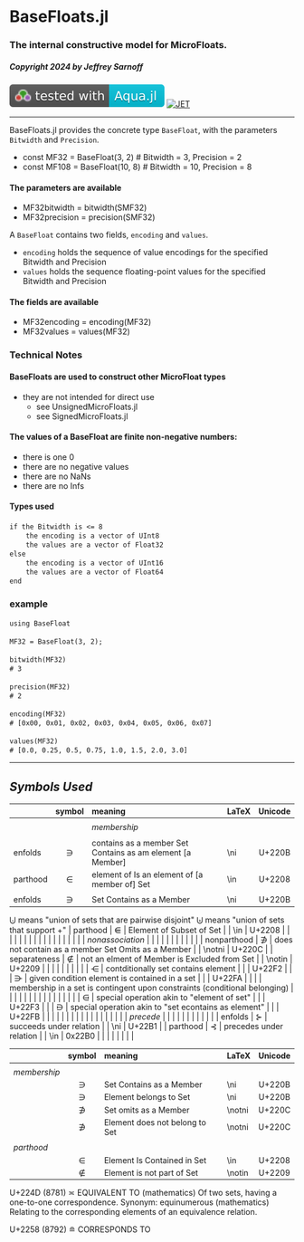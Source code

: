 # BaseFloats.jl
### The internal constructive model for MicroFloats.
##### Copyright 2024 by Jeffrey Sarnoff

[![Aqua QA](https://raw.githubusercontent.com/JuliaTesting/Aqua.jl/master/badge.svg)](https://github.com/JuliaTesting/Aqua.jl)  [![JET](https://img.shields.io/badge/%F0%9F%9B%A9%EF%B8%8F_tested_with-JET.jl-233f9a)](https://github.com/aviatesk/JET.jl)

----

BaseFloats.jl provides the concrete type `BaseFloat`, with the parameters `Bitwidth` and `Precision`.
- const MF32 = BaseFloat(3, 2) # Bitwidth = 3, Precision = 2
- const MF108 = BaseFloat(10, 8) # Bitwidth = 10, Precision = 8

#### The parameters are available
- MF32bitwidth = bitwidth(SMF32)
- MF32precision = precision(SMF32)

A `BaseFloat` contains two fields, `encoding` and `values`.
- `encoding` holds the sequence of value encodings for the specified Bitwidth and Precision
- `values` holds the sequence floating-point values  for the specified Bitwidth and Precision

#### The fields are available
- MF32encoding = encoding(MF32)
- MF32values = values(MF32)

### Technical Notes

#### BaseFloats are used to construct other MicroFloat types
- they are not intended for direct use
  - see UnsignedMicroFloats.jl
  - see SignedMicroFloats.jl

#### The values of a BaseFloat are finite non-negative numbers:
- there is one 0
- there are no negative values
- there are no NaNs
- there are no Infs

#### Types used
```
if the Bitwidth is <= 8
    the encoding is a vector of UInt8
    the values are a vector of Float32
else
    the encoding is a vector of UInt16
    the values are a vector of Float64
end
```

### example
```
using BaseFloat

MF32 = BaseFloat(3, 2);

bitwidth(MF32)
# 3

precision(MF32)
# 2

encoding(MF32)
# [0x00, 0x01, 0x02, 0x03, 0x04, 0x05, 0x06, 0x07]

values(MF32)
# [0.0, 0.25, 0.5, 0.75, 1.0, 1.5, 2.0, 3.0]
```
----

## _Symbols Used_


|                  | symbol | meaning                     |   | LaTeX  | Unicode |
|------------------|:------:|:----------------------------|---|:-------|:-------:|
|                  |        |                             |   |        |         |
|                  |        | *membership*                |   |        |         |
|                  |        |                             |   |        |         |
| enfolds          |   ∋    | contains as a member  Set Contains as am element [a Member]    |   | \ni    | U+220B  |
| parthood         |   ∈    | element of   Is an element of [a member of] Set  |   | \in    | U+2208  |
|                  |        |                             |   |        |         |
| enfolds          |   ∋    | Set Contains as a Member    |   | \ni    | U+220B  |
⨃ means "union of sets that are pairwise disjoint"
⨄ means "union of sets that support +" 
| parthood         |   ⋹    | Element of Subset of Set   |   | \in    | U+2208  |
|                  |        |                             |   |        |         |
|                  |        |                             |   |        |         |
|                  |        |  *nonassociation*            |   |        |         |
|                  |        |                             |   |        |         |
| nonparthood      |   ∌    | does not contain as a member   Set Omits as a Member       |   | \notni | U+220C  |
| separateness     |   ∉    | not an elment of   Member is Excluded from Set |   | \notin | U+2209  |
|                  |        |                             |   |        |         |
|                  |   ⋲    | contditionally set contains element   |   |        |  U+22F2   |
|                  |   ⋺    | given condition element is contained in a set  |   |        |  U+22FA   |
|                  |        |  membership in a set is contingent upon constraints (conditional belonging) |                  |        |                             |   |        |         |
|                  |        |                             |   |        |         |
|                  |   ⋳    | special operation akin to "element of set"   |   |        |  U+22F3  |
|                  |   ⋻    | special operation akin to "set econtains as element"  |   |        |  U+22FB   |
|                  |        |                             |   |        |         |
|                  |        |                             |   |        |         |
|                  |        | *precede*                   |   |        |         |
|                  |        |                             |   |        |         |
| enfolds          |   ⊱    | succeeds under relation     |   | \ni    | U+22B1  |
| parthood         |   ⊰    | precedes under relation     |   | \in    | 0x22B0 |
|                  |        |                             |   |        |         |



|              | symbol | meaning                        |   | LaTeX  | Unicode |
|--------------|:------:|:-------------------------------|---|:-------|:-------:|
|              |        |                                |   |        |         |
| *membership* |        |                                |   |        |         |
|              |   ∋    | Set Contains as a Member       |   | \ni    | U+220B  |
|              |   ∋    | Element belongs to Set         |   | \ni    | U+220B  |
|              |   ∌    | Set omits as a Member          |   | \notni | U+220C  |
|              |   ∌    | Element does not belong to Set |   | \notni | U+220C  |
|              |        |                                |   |        |         |
| *parthood*   |        |                                |   |        |         |
|              |   ∈    | Element Is Contained in Set    |   | \in    | U+2208  |
|              |   ∉    | Element is not part of Set     |   | \notin | U+2209  |



U+224D (8781)		≍	EQUIVALENT TO
(mathematics) Of two sets, having a one-to-one correspondence. 
Synonym: equinumerous
(mathematics) Relating to the corresponding elements of an equivalence relation.


U+2258 (8792)		≘	CORRESPONDS TO
